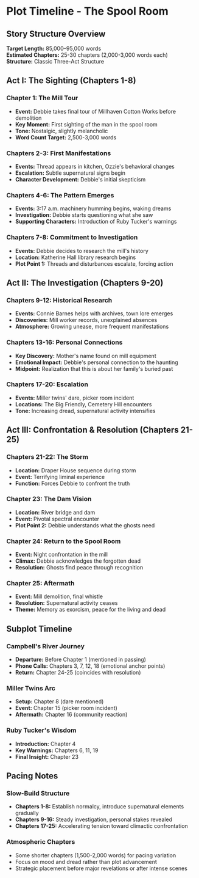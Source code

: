 # Plot Timeline - The Spool Room

## Story Structure Overview

**Target Length:** 85,000–95,000 words  
**Estimated Chapters:** 25-30 chapters (2,000-3,000 words each)  
**Structure:** Classic Three-Act Structure

## Act I: The Sighting (Chapters 1-8)

### Chapter 1: The Mill Tour
- **Event:** Debbie takes final tour of Millhaven Cotton Works before demolition
- **Key Moment:** First sighting of the man in the spool room
- **Tone:** Nostalgic, slightly melancholic
- **Word Count Target:** 2,500-3,000 words

### Chapters 2-3: First Manifestations
- **Events:** Thread appears in kitchen, Ozzie's behavioral changes
- **Escalation:** Subtle supernatural signs begin
- **Character Development:** Debbie's initial skepticism

### Chapters 4-6: The Pattern Emerges
- **Events:** 3:17 a.m. machinery humming begins, waking dreams
- **Investigation:** Debbie starts questioning what she saw
- **Supporting Characters:** Introduction of Ruby Tucker's warnings

### Chapters 7-8: Commitment to Investigation
- **Events:** Debbie decides to research the mill's history
- **Location:** Katherine Hall library research begins
- **Plot Point 1:** Threads and disturbances escalate, forcing action

## Act II: The Investigation (Chapters 9-20)

### Chapters 9-12: Historical Research
- **Events:** Connie Barnes helps with archives, town lore emerges
- **Discoveries:** Mill worker records, unexplained absences
- **Atmosphere:** Growing unease, more frequent manifestations

### Chapters 13-16: Personal Connections
- **Key Discovery:** Mother's name found on mill equipment
- **Emotional Impact:** Debbie's personal connection to the haunting
- **Midpoint:** Realization that this is about her family's buried past

### Chapters 17-20: Escalation
- **Events:** Miller twins' dare, picker room incident
- **Locations:** The Big Friendly, Cemetery Hill encounters
- **Tone:** Increasing dread, supernatural activity intensifies

## Act III: Confrontation & Resolution (Chapters 21-25)

### Chapters 21-22: The Storm
- **Location:** Draper House sequence during storm
- **Event:** Terrifying liminal experience
- **Function:** Forces Debbie to confront the truth

### Chapter 23: The Dam Vision
- **Location:** River bridge and dam
- **Event:** Pivotal spectral encounter
- **Plot Point 2:** Debbie understands what the ghosts need

### Chapter 24: Return to the Spool Room
- **Event:** Night confrontation in the mill
- **Climax:** Debbie acknowledges the forgotten dead
- **Resolution:** Ghosts find peace through recognition

### Chapter 25: Aftermath
- **Event:** Mill demolition, final whistle
- **Resolution:** Supernatural activity ceases
- **Theme:** Memory as exorcism, peace for the living and dead

## Subplot Timeline

### Campbell's River Journey
- **Departure:** Before Chapter 1 (mentioned in passing)
- **Phone Calls:** Chapters 3, 7, 12, 18 (emotional anchor points)
- **Return:** Chapter 24-25 (coincides with resolution)

### Miller Twins Arc
- **Setup:** Chapter 8 (dare mentioned)
- **Event:** Chapter 15 (picker room incident)
- **Aftermath:** Chapter 16 (community reaction)

### Ruby Tucker's Wisdom
- **Introduction:** Chapter 4
- **Key Warnings:** Chapters 6, 11, 19
- **Final Insight:** Chapter 23

## Pacing Notes

### Slow-Build Structure
- **Chapters 1-8:** Establish normalcy, introduce supernatural elements gradually
- **Chapters 9-16:** Steady investigation, personal stakes revealed
- **Chapters 17-25:** Accelerating tension toward climactic confrontation

### Atmospheric Chapters
- Some shorter chapters (1,500-2,000 words) for pacing variation
- Focus on mood and dread rather than plot advancement
- Strategic placement before major revelations or after intense scenes 